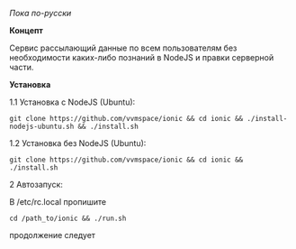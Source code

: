 *Пока по-русски*

**Концепт**

Сервис рассылающий данные по всем пользователям без необходимости каких-либо познаний в NodeJS и правки серверной части.

**Установка**

1.1 Установка с NodeJS (Ubuntu):

```
git clone https://github.com/vvmspace/ionic && cd ionic && ./install-nodejs-ubuntu.sh && ./install.sh

```

1.2 Установка без NodeJS (Ubuntu):

```
git clone https://github.com/vvmspace/ionic && cd ionic && ./install.sh
```


2 Автозапуск:

В /etc/rc.local пропишите

```
cd /path_to/ionic && ./run.sh
```

продолжение следует